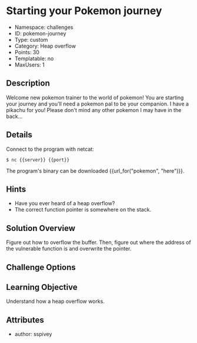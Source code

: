 # Starting your Pokemon journey

- Namespace: challenges
- ID: pokemon-journey
- Type: custom
- Category: Heap overflow
- Points: 30
- Templatable: no
- MaxUsers: 1

## Description

Welcome new pokemon trainer to the world of pokemon! You are starting your journey and you'll need a pokemon pal to be your companion. I have a pikachu for you! Please don't mind any other pokemon I may have in the back... 

## Details

Connect to the program with netcat:

`$ nc {{server}} {{port}}`

The program's binary can be downloaded {{url_for("pokemon", "here")}}.

## Hints

- Have you ever heard of a heap overflow?
- The correct function pointer is somewhere on the stack.

## Solution Overview

Figure out how to overflow the buffer. Then, figure out where the address of the vulnerable function is and overwrite the pointer.

## Challenge Options

## Learning Objective

Understand how a heap overflow works.

## Attributes

- author: sspivey